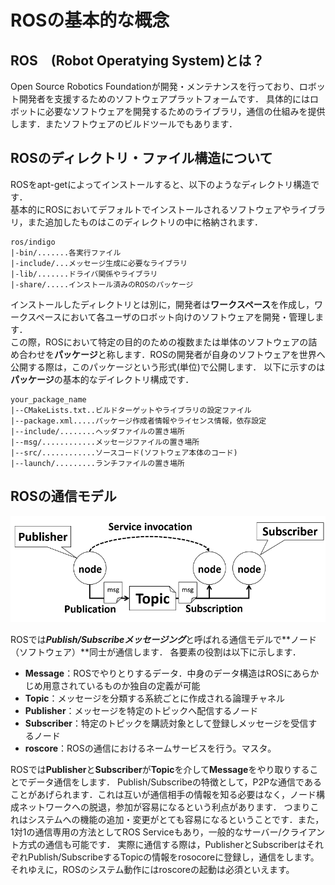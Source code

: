 # ROSの基本的な概念

## ROS　(Robot Operatying System)とは？
Open Source Robotics Foundationが開発・メンテナンスを行っており、ロボット開発者を支援するためのソフトウェアプラットフォームです．
具体的にはロボットに必要なソフトウェアを開発するためのライブラリ，通信の仕組みを提供します．またソフトウェアのビルドツールでもあります．

## ROSのディレクトリ・ファイル構造について
ROSをapt-getによってインストールすると、以下のようなディレクトリ構造です．  
基本的にROSにおいてデフォルトでインストールされるソフトウェアやライブラリ，また追加したものはこのディレクトリの中に格納されます．

```
ros/indigo
|-bin/.......各実行ファイル
|-include/...メッセージ生成に必要なライブラリ
|-lib/.......ドライバ関係やライブラリ
|-share/.....インストール済みのROSのパッケージ
```

インストールしたディレクトリとは別に，開発者は**ワークスペース**を作成し，ワークスペースにおいて各ユーザのロボット向けのソフトウェアを開発・管理します．  
この際，ROSにおいて特定の目的のための複数または単体のソフトウェアの詰め合わせを**パッケージ**と称します．ROSの開発者が自身のソフトウェアを世界へ公開する際は，このパッケージという形式(単位)で公開します．
以下に示すのは**パッケージ**の基本的なデイレクトリ構成です．

```
your_package_name
|--CMakeLists.txt..ビルドターゲットやライブラリの設定ファイル
|--package.xml.....パッケージ作成者情報やライセンス情報，依存設定
|--include/........ヘッダファイルの置き場所
|--msg/............メッセージファイルの置き場所
|--src/............ソースコード(ソフトウェア本体のコード)
|--launch/.........ランチファイルの置き場所
```
## ROSの通信モデル

<!-- <img src="./pic/ros_pubsub.png"> -->

![alt text](pic/ros_pubsub.png)

ROSでは***Publish/Subscribeメッセージング***と呼ばれる通信モデルで**ノード（ソフトウェア）**同士が通信します．
各要素の役割は以下に示します．

- **Message**：ROSでやりとりするデータ．中身のデータ構造はROSにあらかじめ用意されているものか独自の定義が可能
- **Topic**：メッセージを分類する系統ごとに作成される論理チャネル
- **Publisher**：メッセージを特定のトピックへ配信するノード
- **Subscriber**：特定のトピックを購読対象として登録しメッセージを受信するノード
- **roscore**：ROSの通信におけるネームサービスを行う。マスタ。

ROSでは**Publisher**と**Subscriber**が**Topic**を介して**Message**をやり取りすることでデータ通信をします．
Publish/Subscribeの特徴として，P2Pな通信であることがあげられます．これは互いが通信相手の情報を知る必要はなく，ノード構成ネットワークへの脱退，参加が容易になるという利点があります．
つまりこれはシステムへの機能の追加・変更がとても容易になるということです．また，1対1の通信専用の方法としてROS Serviceもあり，一般的なサーバー/クライアント方式の通信も可能です．
実際に通信する際は，PublisherとSubscriberはそれぞれPublish/SubscribeするTopicの情報をrosocoreに登録し，通信をします。それゆえに，ROSのシステム動作にはroscoreの起動は必須といえます。